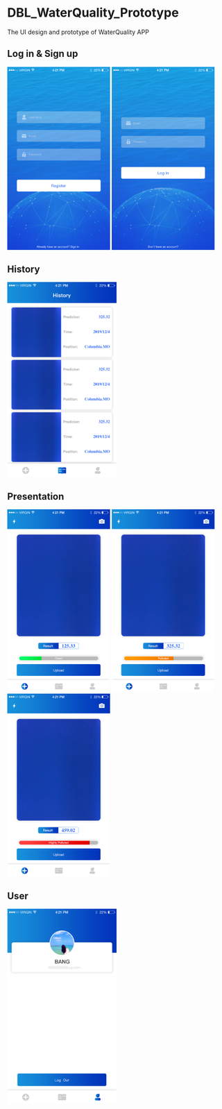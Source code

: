 # DBL_WaterQuality_Prototype
The UI design and prototype of WaterQuality APP

## Log in & Sign up

<img src="img/Signup.png" width="47%">
<img src="img/Login.png" width="47%">

## History

<img src="img/History.png" width="50%">

## Presentation

<img src="img/Upload2.1.png" width="47%">
<img src="img/Upload2.2.png" width="47%">
<img src="img/Upload2.3.png" width="47%">

## User

<img src="img/User.png" width="50%">